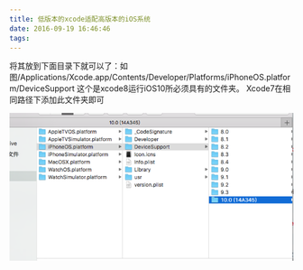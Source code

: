 ```yaml
---
title: 低版本的xcode适配高版本的iOS系统
date: 2016-09-19 16:46:46
tags:
---
```





将其放到下面目录下就可以了：如图/Applications/Xcode.app/Contents/Developer/Platforms/iPhoneOS.platform/DeviceSupport
这个是xcode8运行iOS10所必须具有的文件夹。 Xcode7在相同路径下添加此文件夹即可

![图](低版本的xcode适配高版本的iOS系统/1.png)